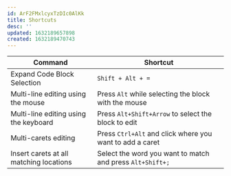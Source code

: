 ```yaml
---
id: ArF2FMxlcyxTzDIc0AlKk
title: Shortcuts
desc: ''
updated: 1632189657898
created: 1632189470743
---
```



| Command  | Shortcut  |
|---|---|
|  Expand Code Block Selection | `Shift + Alt + =`  |
| Multi-line editing using the mouse | Press `Alt` while selecting the block with the mouse |
| Multi-line editing using the keyboard | Press `Alt+Shift+Arrow` to select the block to edit |
| Multi-carets editing | Press `Ctrl+Alt` and click where you want to add a caret |
| Insert carets at all matching locations | Select the word you want to match and press `Alt+Shift+;` |

